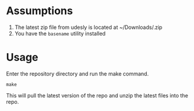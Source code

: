 # Assumptions

1. The latest zip file from udesly is located at ~/Downloads/<reponame>.zip
2. You have the `basename` utility installed

# Usage

Enter the repository directory
and run the make command.

```
make
```

This will pull the latest version of the repo
and unzip the latest files into the repo.


   
